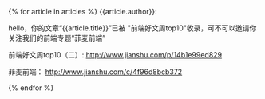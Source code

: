 {% for article in articles %}
{{article.author}}:

hello，你的文章“{{article.title}}”已被 "前端好文周top10"收录，可不可以邀请你关注我们的前端专题“菲麦前端”

前端好文周top10（二）:
http://www.jianshu.com/p/14b1e99ed829

菲麦前端：
http://www.jianshu.com/c/4f96d8bcb372

{% endfor %}